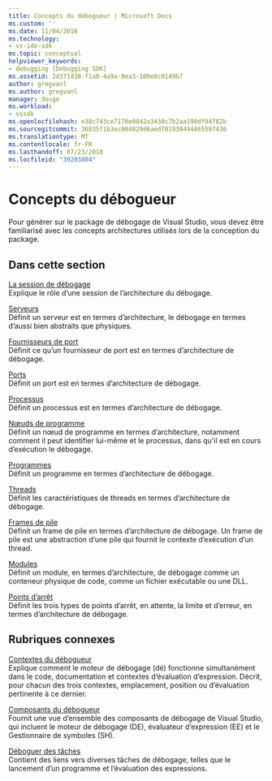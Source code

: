```yaml
---
title: Concepts du débogueur | Microsoft Docs
ms.custom: ''
ms.date: 11/04/2016
ms.technology:
- vs-ide-sdk
ms.topic: conceptual
helpviewer_keywords:
- debugging [Debugging SDK]
ms.assetid: 2d371d38-f1a0-4a9a-8ea3-100e8c0149b7
author: gregvanl
ms.author: gregvanl
manager: douge
ms.workload:
- vssdk
ms.openlocfilehash: e38c743ce7170e0842a3430c7b2aa190df94782b
ms.sourcegitcommit: 36835f1b3ec004829d6aedf01938494465587436
ms.translationtype: MT
ms.contentlocale: fr-FR
ms.lasthandoff: 07/23/2018
ms.locfileid: "39203804"
---
```

# <a name="debugger-concepts"></a>Concepts du débogueur
Pour générer sur le package de débogage de Visual Studio, vous devez être familiarisé avec les concepts architectures utilisés lors de la conception du package.  
  
## <a name="in-this-section"></a>Dans cette section  
 [La session de débogage](../../extensibility/debugger/debug-session.md)  
 Explique le rôle d’une session de l’architecture du débogage.  
  
 [Serveurs](../../extensibility/debugger/servers-visual-studio-sdk.md)  
 Définit un serveur est en termes d’architecture, le débogage en termes d’aussi bien abstraits que physiques.  
  
 [Fournisseurs de port](../../extensibility/debugger/port-suppliers.md)  
 Définit ce qu’un fournisseur de port est en termes d’architecture de débogage.  
  
 [Ports](../../extensibility/debugger/ports.md)  
 Définit un port est en termes d’architecture de débogage.  
  
 [Processus](../../extensibility/debugger/processes.md)  
 Définit un processus est en termes d’architecture de débogage.  
  
 [Nœuds de programme](../../extensibility/debugger/program-nodes.md)  
 Définit un nœud de programme en termes d’architecture, notamment comment il peut identifier lui-même et le processus, dans qu'il est en cours d’exécution le débogage.  
  
 [Programmes](../../extensibility/debugger/programs.md)  
 Définit un programme en termes d’architecture de débogage.  
  
 [Threads](../../extensibility/debugger/threads.md)  
 Définit les caractéristiques de threads en termes d’architecture de débogage.  
  
 [Frames de pile](../../extensibility/debugger/stack-frames.md)  
 Définit un frame de pile en termes d’architecture de débogage. Un frame de pile est une abstraction d’une pile qui fournit le contexte d’exécution d’un thread.  
  
 [Modules](../../extensibility/debugger/modules.md)  
 Définit un module, en termes d’architecture, de débogage comme un conteneur physique de code, comme un fichier exécutable ou une DLL.  
  
 [Points d’arrêt](../../extensibility/debugger/breakpoints-visual-studio-sdk.md)  
 Définit les trois types de points d’arrêt, en attente, la limite et d’erreur, en termes d’architecture de débogage.  
  
## <a name="related-sections"></a>Rubriques connexes  
 [Contextes du débogueur](../../extensibility/debugger/debugger-contexts.md)  
 Explique comment le moteur de débogage (dé) fonctionne simultanément dans le code, documentation et contextes d’évaluation d’expression. Décrit, pour chacun des trois contextes, emplacement, position ou d’évaluation pertinente à ce dernier.  
  
 [Composants du débogueur](../../extensibility/debugger/debugger-components.md)  
 Fournit une vue d’ensemble des composants de débogage de Visual Studio, qui incluent le moteur de débogage (DE), évaluateur d’expression (EE) et le Gestionnaire de symboles (SH).  
  
 [Déboguer des tâches](../../extensibility/debugger/debugging-tasks.md)  
 Contient des liens vers diverses tâches de débogage, telles que le lancement d’un programme et l’évaluation des expressions.